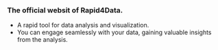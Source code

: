 ### The official websit of Rapid4Data.

- A rapid tool for data analysis and visualization.
- You can engage seamlessly with your data, gaining valuable insights from the analysis.

